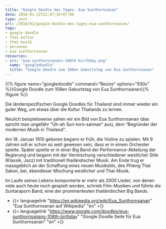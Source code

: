 ```yaml
---
title: "Google Doodle des Tages: Eua Sunthornsanan"
date: 2018-01-22T22:47:32+07:00
type: post
url: /2018/01/google-doodle-des-tages-eua-sunthornsanan/
tags:
- google doodle
- thai kultur
- thai musik
- personen
- eua sunthornsanan
resources:
- src: "eua-sunthornsanans-108th-birthday.png"
  name: "googledoodle"
  title: "Google Doodle zum 108en Geburtstag von Eua Sunthornsanan"
---
```


{{% figure name="googledoodle" command="Resize" options="930x" %}}Google Doodle zum 108en Geburtstag von Eua Sunthornsanan{{% /figure %}}

Die länderspezifischen Google Doodles für Thailand sind immer wieder ein guter Weg, um etwas über die Kultur Thailands zu lernen.

Neulich beispielsweise sahen wir ein Bild von Eua Sunthornsanan (das spricht man ungefähr “Üh-ah Sun-torn-sannan” aus), dem “Begründer der modernen Musik in Thailand”.

Am 18. Januar 1910 geboren begann er früh, die Violine zu spielen. Mit 9 Jahren soll er schon so weit gewesen sein, dass er in einem Orchester spielte. Später spielte er in einer Big Band der Performance-Abteilung der Regierung und begann mit der Vermischung verschiedener westlicher Stile (Klassik, Jazz) mit traditionell thailändischer Musik. Am Ende trug er massgeblich an der Schaffung eines neuen Musikstils, des Phleng Thai Sakon, bei, ebendieser Mischung westlicher und Thai-Musik.

Im Laufe seines Lebens komponierte er mehr als 2000 Lieder, von denen viele auch heute noch gespielt werden, schrieb Film-Musiken und führte die Suntaraporn Band, eine der prominentesten thailändischen Big Bands.

- {{< languagelink "https://en.wikipedia.org/wiki/Eua_Sunthornsanan" "Eua Sunthornsanan auf Wikipedia" "en" >}}
- {{< languagelink "https://www.google.com/doodles/eua-sunthornsanans-108th-birthday" "Google Doodle Seite für Eua Sunthornsanan" "en" >}}
